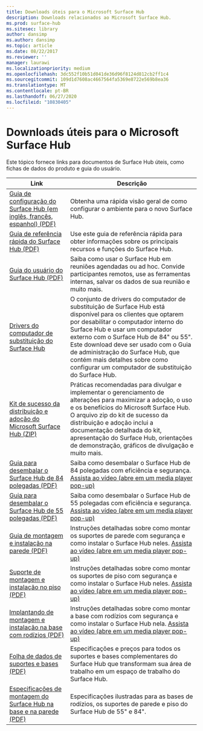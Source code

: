 ```yaml
---
title: Downloads úteis para o Microsoft Surface Hub
description: Downloads relacionados ao Microsoft Surface Hub.
ms.prod: surface-hub
ms.sitesec: library
author: dansimp
ms.author: dansimp
ms.topic: article
ms.date: 08/22/2017
ms.reviewer: ''
manager: laurawi
ms.localizationpriority: medium
ms.openlocfilehash: 3dc552f10b51d041de36d96f8124d812cb2ff1c4
ms.sourcegitcommit: 109d1d7608ac4667564fa5369e8722e569b8ea36
ms.translationtype: MT
ms.contentlocale: pt-BR
ms.lasthandoff: 06/27/2020
ms.locfileid: "10830405"
---
```

# Downloads úteis para o Microsoft Surface Hub

Este tópico fornece links para documentos de Surface Hub úteis, como fichas de dados do produto e guia do usuário.

| Link | Descrição |
| --- | --- |
| [Guia de configuração do Surface Hub (em inglês, francês, espanhol) (PDF)](https://download.microsoft.com/download/0/1/6/016363A4-8602-4F01-8281-9BE5C814DC78/Setup-Guide_EN-FR-SP.pdf) | Obtenha uma rápida visão geral de como configurar o ambiente para o novo Surface Hub. |
| [Guia de referência rápida do Surface Hub (PDF)](https://download.microsoft.com/download/9/E/E/9EE660F8-3FC6-4909-969E-89EA648F06DB/Surface%20Hub%20Quick%20Reference%20Guide_en-us.pdf)  | Use este guia de referência rápida para obter informações sobre os principais recursos e funções do Surface Hub. |
| [Guia do usuário do Surface Hub (PDF)](https://download.microsoft.com/download/3/6/B/36B6331E-0C63-4E71-A05D-EE88D05081F8/surface-hub-user-guide-en-us.pdf) | Saiba como usar o Surface Hub em reuniões agendadas ou ad hoc. Convide participantes remotos, use as ferramentas internas, salvar os dados de sua reunião e muito mais. |
| [Drivers do computador de substituição do Surface Hub](https://www.microsoft.com/download/details.aspx?id=52210) | O conjunto de drivers do computador de substituição de Surface Hub está disponível para os clientes que optarem por desabilitar o computador interno do Surface Hub e usar um computador externo com o Surface Hub de 84" ou 55". Este download deve ser usado com o Guia de administração do Surface Hub, que contém mais detalhes sobre como configurar um computador de substituição do Surface Hub.  |
| [Kit de sucesso da distribuição e adoção do Microsoft Surface Hub (ZIP)](https://download.microsoft.com/download/F/A/3/FA3ADEA4-4966-456B-8BDE-0A594FD52C6C/Surface_Hub_Adoption_Kit_Final_0519.pdf) | Práticas recomendadas para divulgar e implementar o gerenciamento de alterações para maximizar a adoção, o uso e os benefícios do Microsoft Surface Hub. O arquivo zip do kit de sucesso da distribuição e adoção inclui a documentação detalhada do kit, apresentação do Surface Hub, orientações de demonstração, gráficos de divulgação e muito mais. |
| [Guia para desembalar o Surface Hub de 84 polegadas (PDF)](https://download.microsoft.com/download/5/2/B/52B4007E-D8C8-4EED-ACA9-FEEF93F6055C/84_Unpacking_Guide_English_French-Spanish.pdf) | Saiba como desembalar o Surface Hub de 84 polegadas com eficiência e segurança. [Assista ao vídeo (abre em um media player pop-up)](http://compass.xbox.com/assets/75/2b/752b73dc-6e9d-4692-8ba1-0f9fc03bff6b.mov?n=04.07.16_installation_video_03_unpacking_84.mov) |
| [Guia para desembalar o Surface Hub de 55 polegadas (PDF)](https://download.microsoft.com/download/2/E/7/2E7616A2-F936-4512-8052-1E2D92DFD070/55_Unpacking_Guide_English-French-Spanish.PDF) | Saiba como desembalar o Surface Hub de 55 polegadas com eficiência e segurança. [Assista ao vídeo (abre em um media player pop-up)](http://compass.xbox.com/assets/a9/d6/a9d6b4d7-d33f-4e8b-be92-28f7fc2c06d7.mov?n=04.07.16_installation_video_02_unpacking_55.mov) |
| [Guia de montagem e instalação na parede (PDF)](https://download.microsoft.com/download/7/0/2/702485E3-B55E-4DE8-B5DD-3B56F90DCF5D/SH-Guide_WACG_Wall_Mounts_EN-FR-ES-NL-DE-IT-PT-AR-DA-FI-NO-SV.pdf) | Instruções detalhadas sobre como montar os suportes de parede com segurança e como instalar o Surface Hub neles. [Assista ao vídeo (abre em um media player pop-up)](http://compass.xbox.com/assets/bf/4d/bf4d6f06-370c-45ee-88e6-c409873914e8.mov?n=04.07.16_installation_video_05_wall_mount.mov) |
| [Suporte de montagem e instalação no piso (PDF)](https://download.microsoft.com/download/7/0/2/702485E3-B55E-4DE8-B5DD-3B56F90DCF5D/SH-Guide_WACG_Floor_Support_Mount_EN-FR-ES-NL-DE-IT-AR-DA-FI-NO-SV.pdf) | Instruções detalhadas sobre como montar os suportes de piso com segurança e como instalar o Surface Hub neles. [Assista ao vídeo (abre em um media player pop-up)](http://compass.xbox.com/assets/ed/de/edde468a-e1d4-4ce8-8b61-c4527dd25c81.mov?n=04.07.16_installation_video_06_floor_support_mount.mov) |
| [Implantando de montagem e instalação na base com rodízios (PDF)](https://download.microsoft.com/download/7/0/2/702485E3-B55E-4DE8-B5DD-3B56F90DCF5D/SH-Guide_WACG_Rolling_Stands_EN-FR-ES-NL-DE-IT-AR-DA-FI-NO-SV.pdf) | Instruções detalhadas sobre como montar a base com rodízios com segurança e como instalar o Surface Hub nela. [Assista ao vídeo (abre em um media player pop-up)](http://compass.xbox.com/assets/1f/94/1f949613-3e4a-41e3-ad60-fe8aa7134115.mov?n=04.07.16_installation_video_04_rolling_stand_mount.mov) |
| [Folha de dados de suportes e bases (PDF)](https://download.microsoft.com/download/5/0/1/501F98D9-1BCC-4448-A1DB-47056CEE33B6/20160711_Surface_Hub_Mounts_and_Stands_Datasheet.pdf) | Especificações e preços para todos os suportes e bases complementares do Surface Hub que transformam sua área de trabalho em um espaço de trabalho do Surface Hub. |
| [Especificações de montagem do Surface Hub na base e na parede (PDF)](https://download.microsoft.com/download/7/A/7/7A75BD0F-5A46-4BCE-B313-A80E47AEB581/20160720_Combined_Stand_Wall_Mount_Drawings.pdf) | Especificações ilustradas para as bases de rodízios, os suportes de parede e piso do Surface Hub de 55" e 84". |




